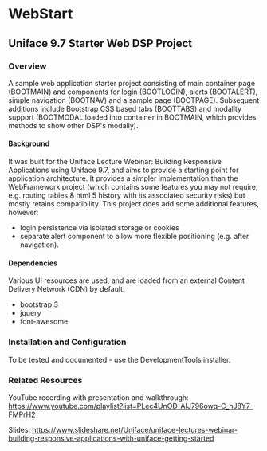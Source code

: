 # WebStart
## Uniface 9.7 Starter Web DSP Project

### Overview
A sample web application starter project consisting of main container page (BOOTMAIN) and components for login (BOOTLOGIN), alerts (BOOTALERT), simple navigation (BOOTNAV) and a sample page (BOOTPAGE). Subsequent additions include Bootstrap CSS based tabs (BOOTTABS) and modality support (BOOTMODAL loaded into container in BOOTMAIN, which provides methods to show other DSP's modally).

#### Background
It was built for the Uniface Lecture Webinar: Building Responsive Applications using Uniface 9.7, and aims to provide a starting point for application architecture. It provides a simpler implementation than the WebFramework project (which contains some features you may not require, e.g. routing tables & html 5 history with its associated security risks) but mostly retains compatibility. This project does add some additional features, however:
- login persistence via isolated storage or cookies
- separate alert component to allow more flexible positioning (e.g. after navigation). 

#### Dependencies
Various UI resources are used, and are loaded from an external Content Delivery Network (CDN) by default:
- bootstrap 3
- jquery
- font-awesome

### Installation and Configuration
To be tested and documented - use the DevelopmentTools installer.

### Related Resources
YouTube recording with presentation and walkthrough: https://www.youtube.com/playlist?list=PLec4UnOD-AIJ796owq-C_hJ8Y7-FMPrH2

Slides: https://www.slideshare.net/Uniface/uniface-lectures-webinar-building-responsive-applications-with-uniface-getting-started
